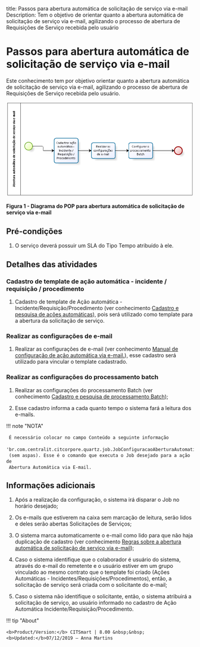 title: Passos para abertura automática de solicitação de serviço via e-mail
Description: Tem o objetivo de orientar quanto a abertura automática de
solicitação de serviço via e-mail, agilizando o processo de abertura de
Requisições de Serviço recebida pelo usuário

# Passos para abertura automática de solicitação de serviço via e-mail

Este conhecimento tem por objetivo orientar quanto a abertura automática de
solicitação de serviço via e-mail, agilizando o processo de abertura de
Requisições de Serviço recebida pelo usuário.

![Criar ticket](images/open-ticket.png)

**Figura 1 - Diagrama do POP para abertura automática de solicitação de serviço
via e-mail**

Pré-condições
-------------

1.  O serviço deverá possuir um SLA do Tipo Tempo atribuído à ele.

Detalhes das atividades
-----------------------

### Cadastro de template de ação automática - incidente / requisição / procedimento

1.  Cadastro de template de Ação automática - Incidente/Requisição/Procedimento
    (ver conhecimento [Cadastro e pesquisa de ações
    automáticas](https://itsm.citsmartcloud.com/citsmart/pages/knowledgeBasePortal/knowledgeBasePortal.load#/knowledge/495)),
    pois será utilizado como template para a abertura da solicitação de serviço.

### Realizar as configurações de e-mail

1.  Realizar as configurações de e-mail (ver conhecimento [Manual de
    configuração de ação automática via
    e-mail.](https://itsm.citsmartcloud.com/citsmart/pages/knowledgeBasePortal/knowledgeBasePortal.load#/knowledge/4132)),
    esse cadastro será utilizado para vincular o template cadastrado.

### Realizar as configurações do processamento batch

1.  Realizar as configurações do processamento Batch (ver conhecimento [Cadastro
    e pesquisa de processamento
    Batch](https://itsm.citsmartcloud.com/citsmart/pages/knowledgeBasePortal/knowledgeBasePortal.load#/knowledge/3961));

2.  Esse cadastro informa a cada quanto tempo o sistema fará a leitura dos
    e-mails.

!!! note "NOTA"

     É necessário colocar no campo Conteúdo a seguinte informação
     'br.com.centralit.citcorpore.quartz.job.JobConfiguracaoAberturaAutomaticaViaEmail'
     (sem aspas). Esse é o comando que executa o Job desejado para a ação de
     Abertura Automática via E-mail.

Informações adicionais
----------------------

1.  Após a realização da configuração, o sistema irá disparar o Job no horário
    desejado;

2.  Os e-mails que estiverem na caixa sem marcação de leitura, serão lidos e
    deles serão abertas Solicitações de Serviços;

3.  O sistema marca automaticamente o e-mail como lido para que não haja
    duplicação de cadastro (ver conhecimento [Regras sobre a abertura automática
    de solicitação de serviço via
    e-mail](https://itsm.citsmartcloud.com/citsmart/pages/knowledgeBasePortal/knowledgeBasePortal.load#/knowledge/326));

4.  Caso o sistema identifique que o colaborador é usuário do sistema, através
    do e-mail do remetente e o usuário estiver em um grupo vinculado ao mesmo
    contrato que o template foi criado (Ações Automáticas -
    Incidentes/Requisições/Procedimentos), então, a solicitação de serviço será
    criada com o solicitante do e-mail;

5.  Caso o sistema não identifique o solicitante, então, o sistema atribuirá a
    solicitação de serviço, ao usuário informado no cadastro de Ação Automática
    Incidente/Requisição/Procedimento.


!!! tip "About"

    <b>Product/Version:</b> CITSmart | 8.00 &nbsp;&nbsp;
    <b>Updated:</b>07/12/2019 – Anna Martins
